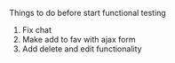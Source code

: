 Things to do before start functional testing

1) Fix chat
2) Make add to fav with ajax form
4) Add delete and edit functionality